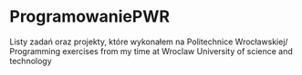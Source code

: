 # ProgramowaniePWR
Listy zadań oraz projekty, które wykonałem na Politechnice Wrocławskiej/ Programming exercises from my time at Wroclaw University of science and technology 
